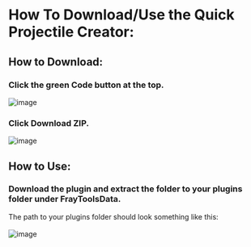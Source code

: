 # How To Download/Use the Quick Projectile Creator:

## How to Download:

### Click the green Code button at the top.
![image](https://github.com/user-attachments/assets/9be20058-ccef-4a7c-8dba-2a48946e786c)
### Click Download ZIP.
![image](https://github.com/user-attachments/assets/83b202d9-f4cf-41a2-b6b4-bc7308e3dbbb)

## How to Use:

### Download the plugin and extract the folder to your plugins folder under FrayToolsData.
The path to your plugins folder should look something like this: <br/> <br/>
![image](https://github.com/user-attachments/assets/1b01a988-df0b-4e95-9df7-e91d21c6f001)


